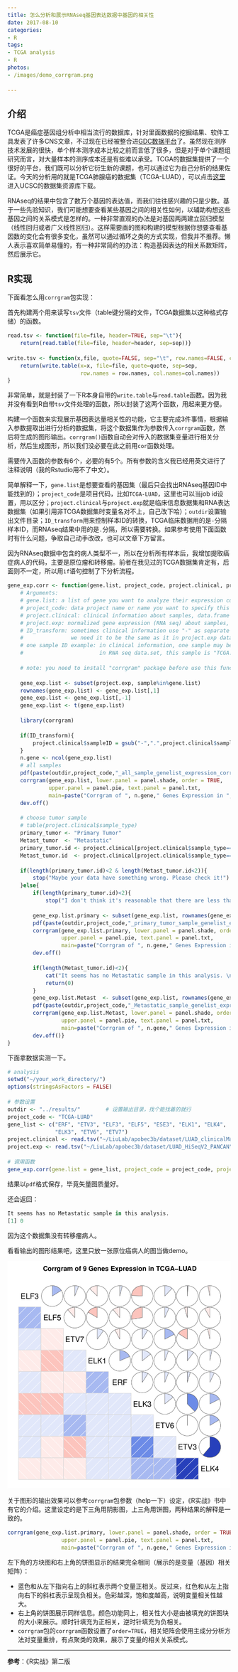 ```yaml
---
title: 怎么分析和展示RNAseq基因表达数据中基因的相关性
date: 2017-08-10
categories: 
- R
tags: 
- TCGA analysis
- R
photos:
- /images/demo_corrgram.png

---
```


<!--more-->



## 介绍

TCGA是癌症基因组分析中相当流行的数据库，针对里面数据的挖掘结果、软件工具发表了许多CNS文章，不过现在已经被整合进[GDC数据平台](https://portal.gdc.cancer.gov/)了。虽然现在测序技术发展的很快，单个样本测序成本比较之前而言低了很多，但是对于单个课题组研究而言，对大量样本的测序成本还是有些难以承受。TCGA的数据集提供了一个很好的平台，我们既可以分析它衍生新的课题，也可以通过它为自己分析的结果佐证。今天的分析用的就是TCGA肺腺癌的数据集（TCGA-LUAD），可以点击[这里](https://xenabrowser.net/datapages/?cohort=TCGA%20Lung%20Adenocarcinoma%20(LUAD))进入UCSC的数据集资源库下载。



RNAseq的结果中包含了数万个基因的表达值，而我们往往感兴趣的只是少数。基于一些先验知识，我们可能想要查看某些基因之间的相关性如何，以辅助构想这些基因之间的关系模式是怎样的。一种非常直观的办法是对基因两两建立回归模型（线性回归或者广义线性回归）。这样需要画的图和构建的模型根据你想要查看基因数的变化会有很多变化，虽然可以通过循环之类的方式实现，但我并不推荐。懒人表示喜欢简单易懂的，有一种非常简约的办法：构造基因表达的相关系数矩阵，然后展示它。



## R实现

下面看怎么用`corrgram`包实现：

首先构建两个用来读写`tsv`文件（table键分隔的文件，TCGA数据集以这种格式存储）的函数。

```R
read.tsv <- function(file=file, header=TRUE, sep="\t"){ 
    return(read.table(file=file, header=header, sep=sep))}

write.tsv <- function(x,file, quote=FALSE, sep="\t", row.names=FALSE, col.names=TRUE){
    return(write.table(x=x, file=file, quote=quote, sep=sep,
                       row.names = row.names, col.names=col.names))
}
```

非常简单，就是封装了一下R本身自带的`write.table`与`read.table`函数。因为我并没有看到R自带`tsv`文件处理的函数，所以封装了这两个函数，用起来更方便。

构建一个函数来实现展示基因表达量相关性的功能，它主要完成3件事情，根据输入参数提取出进行分析的数据集，将这个数据集作为参数传入`corrgram`函数，然后将生成的图形输出。`corrgram()`函数自动会对传入的数据集变量进行相关分析，然后生成图形，所以我们没必要在此之前用`cor`函数处理。

需要传入函数的参数有6个，必要的有5个。所有参数的含义我已经用英文进行了注释说明（我的Rstudio用不了中文）。

简单解释一下，`gene.list`是想要查看的基因集（最后只会找出RNAseq基因ID中能找到的）；`project_code`是项目代码，比如`TCGA-LUAD`，这里也可以当job id设置，用以区分；`project.clinical`与`project.exp`就是临床信息数据集和RNA表达数据集（如果引用非TCGA数据集时变量名对不上，自己改下哈）；`outdir`设置输出文件目录；`ID_transform`用来控制样本ID的转换，TCGA临床数据用的是`-`分隔样本ID，而RNAseq结果中用的是`.`分隔，所以需要转换。如果参考使用下面函数时有什么问题，争取自己动手改改，也可以文章下方留言。

因为RNAseq数据中包含的病人类型不一，所以在分析所有样本后，我增加提取癌症病人的代码，主要是原位瘤和转移瘤。前者在我见过的TCGA数据集肯定有，后面则不一定，所以用`if`语句控制了下分析流程。

```R
gene_exp.corr <- function(gene.list, project_code, project.clinical, project.exp, outdir, ID_transform=TRUE){
    # Arguments:
    # gene.list: a list of gene you want to analyze their expression correlation
    # project_code: data project name or name you want to specify this analysis
    # project.clinical: clinical information about samples, data.frame format
    # project.exp: normalized gene expression (RNA seq) about samples, data.frame format
    # ID_transform: sometimes clinical information use "-" as separate symbol for sample ID,
    #               we need it to be the same as it in project.exp data
    # one sample ID example: in clinical information, one sample may be marked by "TCGA-3N-A9WB-06",
    #                        in RNA seq data.set, this sample is "TCGA.3N.A9WB.06". If it is not, set ID_transform=FALSE. 
    
    # note: you need to install "corrgram" package before use this function
    
    gene_exp.list <- subset(project.exp, sample%in%gene.list)
    rownames(gene_exp.list) <- gene_exp.list[,1]
    gene_exp.list <- gene_exp.list[,-1]
    gene_exp.list <- t(gene_exp.list)
  
    library(corrgram)
  
    if(ID_transform){
        project.clinical$sampleID = gsub("-",".",project.clinical$sampleID, fixed = TRUE)
    }
    n.gene <- ncol(gene_exp.list)
    # all samples
    pdf(paste(outdir,project_code,"_all_sample_genelist_expression_corrgram.pdf", sep=""))
    corrgram(gene_exp.list, lower.panel = panel.shade, order = TRUE,
             upper.panel = panel.pie, text.panel = panel.txt,
             main=paste("Corrgram of ", n.gene," Genes Expression in ", project_code, sep = ""))
    dev.off()
    
    # choose tumor sample
    # table(project.clinical$sample_type)
    primary_tumor <- "Primary Tumor"
    Metast_tumor  <- "Metastatic"
    primary_tumor.id <- project.clinical[project.clinical$sample_type==primary_tumor,]$sampleID
    Metast_tumor.id  <- project.clinical[project.clinical$sample_type==Metast_tumor,]$sampleID
    
    if(length(primary_tumor.id)<2 & length(Metast_tumor.id<2)){
        stop("Maybe your data have something wrong. Please check it!")
    }else{
        if(length(primary_tumor.id)<2){
            stop("I don't think it's reasonable that there are less than 2 primary tumor samples.")}
        
        gene_exp.list.primary <- subset(gene_exp.list, rownames(gene_exp.list)%in%primary_tumor.id)
        pdf(paste(outdir,project_code,"_primary_tumor_sample_genelist_expression_corrgram.pdf", sep=""))
        corrgram(gene_exp.list.primary, lower.panel = panel.shade, order = TRUE,
                 upper.panel = panel.pie, text.panel = panel.txt,
                 main=paste("Corrgram of ", n.gene," Genes Expression in ", project_code, sep = ""))
        dev.off()
        
        if(length(Metast_tumor.id)<2){
            cat("It seems has no Metastatic sample in this analysis. \n")
            return(0)
        }
        gene_exp.list.Metast  <- subset(gene_exp.list, rownames(gene_exp.list)%in%Metast_tumor.id)
        pdf(paste(outdir,project_code,"_Metastatic_sample_genelist_expression_corrgram.pdf", sep=""))
        corrgram(gene_exp.list.Metast, lower.panel = panel.shade, order = TRUE,
                 upper.panel = panel.pie, text.panel = panel.txt,
                 main=paste("Corrgram of ", n.gene," Genes Expression in ", project_code, sep = ""))
        dev.off()}
}

```

下面拿数据实测一下。

```R
# analysis
setwd("~/your_work_directory/")
options(stringsAsFactors = FALSE)

# 参数设置
outdir <- "../results/"        # 设置输出目录，找个能找着的就行
project_code <- "TCGA-LUAD"
gene_list <- c("ERF", "ETV3", "ELF3", "ELF5", "ESE3", "ELK1", "ELK4",
               "ELK3", "ETV6", "ETV7")
project.clinical <- read.tsv("~/LiuLab/apobec3b/dataset/LUAD_clinicalMatrix")
project.exp <- read.tsv("~/LiuLab/apobec3b/dataset/LUAD_HiSeqV2_PANCAN")

# 调用函数
gene_exp.corr(gene.list = gene_list, project_code = project_code, project.clinical = project.clinical, project.exp = project.exp, outdir)
```

结果以`pdf`格式保存，毕竟矢量图质量好。

还会返回：

```R
It seems has no Metastatic sample in this analysis. 
[1] 0
```

因为这个数据集没有转移瘤病人。

看看输出的图形结果吧，这里只放一张原位癌病人的图当做demo。

![](/images/demo_corrgram.png)

关于图形的输出效果可以参考`corrgram`包参数（help一下）设定，《R实战》书中有它的介绍。这里设定的是下三角用阴影图，上三角用饼图，两种结果的解释是一致的。

```R
corrgram(gene_exp.list.primary, lower.panel = panel.shade, order = TRUE,
                 upper.panel = panel.pie, text.panel = panel.txt,
                 main=paste("Corrgram of ", n.gene," Genes Expression in ", project_code, sep = ""))
```

左下角的方块图和右上角的饼图显示的结果完全相同（展示的是变量（基因）相关矩阵）：

- 蓝色和从左下指向右上的斜杠表示两个变量正相关。反过来，红色和从左上指向右下的斜杠表示呈现负相关。色彩越深，饱和度越高，说明变量相关性越大。
- 右上角的饼图展示同样信息。颜色功能同上，相关性大小是由被填充的饼图块的大小来展示。顺时针填充为正相关，逆时针填充为负相关。
- `corrgram`包的`corrgram`函数设置了`order=TRUE`，相关矩阵会使用主成分分析方法对变量重排，有点聚类的效果，展示了变量的相关关系模式。


--------------------------------

**参考**：《R实战》第二版
